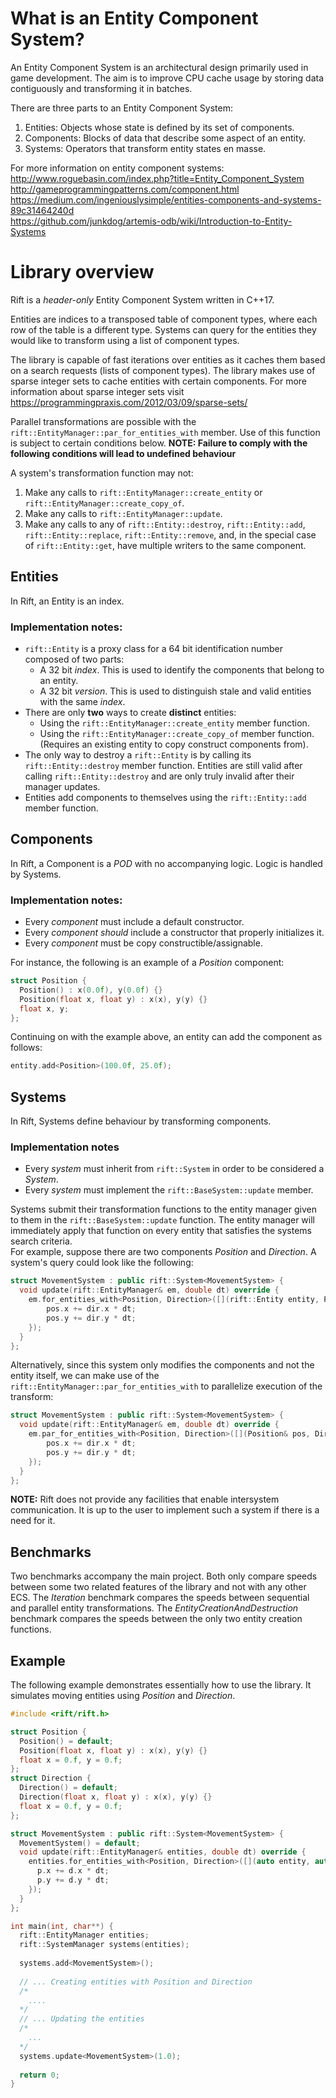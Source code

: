 # What is an Entity Component System?
An Entity Component System is an architectural design primarily used in game development. The aim is to improve CPU cache usage by storing data contiguously and transforming it in batches.

There are three parts to an Entity Component System:
1. Entities:   Objects whose state is defined by its set of components.
1. Components: Blocks of data that describe some aspect of an entity.
1. Systems:    Operators that transform entity states en masse.

For more information on entity component systems:   
http://www.roguebasin.com/index.php?title=Entity_Component_System  
http://gameprogrammingpatterns.com/component.html   
https://medium.com/ingeniouslysimple/entities-components-and-systems-89c31464240d  
https://github.com/junkdog/artemis-odb/wiki/Introduction-to-Entity-Systems   

# Library overview
Rift is a *header-only* Entity Component System written in C++17. 

Entities are indices to a transposed table of component types, where each row of the table is a different type. Systems can query for the entities they would like to transform using a list of component types. 

The library is capable of fast iterations over entities as it caches them based on a search requests (lists of component types). The library makes use of sparse integer sets to cache entities with certain components. For more information about sparse integer sets visit https://programmingpraxis.com/2012/03/09/sparse-sets/

Parallel transformations are possible with the `rift::EntityManager::par_for_entities_with` member. Use of this function is subject to certain conditions below. **NOTE: Failure to comply with the following conditions will lead to undefined behaviour**   

A system's transformation function may not:
1. Make any calls to `rift::EntityManager::create_entity` or `rift::EntityManager::create_copy_of`.
1. Make any calls to `rift::EntityManager::update`.
1. Make any calls to any of `rift::Entity::destroy`, `rift::Entity::add`, `rift::Entity::replace`, `rift::Entity::remove`, and, in the special case of `rift::Entity::get`, have multiple writers to the same component.   

## Entities
In Rift, an Entity is an index. 
### Implementation notes:
- `rift::Entity` is a proxy class for a 64 bit identification number composed of two parts:
  - A 32 bit *index*. This is used to identify the components that belong to an entity.
  - A 32 bit *version*. This is used to distinguish stale and valid entities with the same *index*.
- There are only **two** ways to create **distinct** entities:
  - Using the `rift::EntityManager::create_entity` member function.
  - Using the `rift::EntityManager::create_copy_of` member function. (Requires an existing entity to copy construct components from).   
- The only way to destroy a `rift::Entity` is by calling its `rift::Entity::destroy` member function. Entities are still valid after calling `rift::Entity::destroy` and are only truly invalid after their manager updates.
- Entities add components to themselves using the `rift::Entity::add` member function.

## Components 
In Rift, a Component is a *POD* with no accompanying logic. Logic is handled by Systems.
### Implementation notes:
- Every *component* must include a default constructor.
- Every *component* *should* include a constructor that properly initializes it. 
- Every *component* must be copy constructible/assignable.   

For instance, the following is an example of a *Position* component:
```cpp
struct Position {
  Position() : x(0.0f), y(0.0f) {}
  Position(float x, float y) : x(x), y(y) {}
  float x, y;
};
```
Continuing on with the example above, an entity can add the component as follows:
```cpp
entity.add<Position>(100.0f, 25.0f);
```

## Systems
In Rift, Systems define behaviour by transforming components.
### Implementation notes
- Every *system* must inherit from `rift::System` in order to be considered a *System*. 
- Every *system* must implement the `rift::BaseSystem::update` member.

Systems submit their transformation functions to the entity manager given to them in the `rift::BaseSystem::update` function. The entity manager will immediately apply that function on every entity that satisfies the systems search criteria.   
For example, suppose there are two components *Position* and *Direction*. A system's query could look like the following:
```cpp
struct MovementSystem : public rift::System<MovementSystem> {
  void update(rift::EntityManager& em, double dt) override {
    em.for_entities_with<Position, Direction>([](rift::Entity entity, Position& pos, Direction& dir){
        pos.x += dir.x * dt;
        pos.y += dir.y * dt;
    });
  }
};
```

Alternatively, since this system only modifies the components and not the entity itself, we can make use of the `rift::EntityManager::par_for_entities_with` to parallelize execution of the transform:
```cpp
struct MovementSystem : public rift::System<MovementSystem> {
  void update(rift::EntityManager& em, double dt) override {
    em.par_for_entities_with<Position, Direction>([](Position& pos, Direction& dir){
        pos.x += dir.x * dt;
        pos.y += dir.y * dt;
    });
  }
};
```

**NOTE:** Rift does not provide any facilities that enable intersystem communication. It is up to the user to implement such a system if there is a need for it.

## Benchmarks
Two benchmarks accompany the main project. Both only compare speeds between some two related features of the library and not with any other ECS. The *Iteration* benchmark compares the speeds between sequential and parallel entity transformations. The *EntityCreationAndDestruction* benchmark compares the speeds between the only two entity creation functions. 

## Example   
The following example demonstrates essentially how to use the library. It simulates moving entities using *Position* and *Direction*.   
```cpp
#include <rift/rift.h>

struct Position {
  Position() = default;
  Position(float x, float y) : x(x), y(y) {}
  float x = 0.f, y = 0.f;
};
struct Direction {
  Direction() = default;
  Direction(float x, float y) : x(x), y(y) {}
  float x = 0.f, y = 0.f;
};

struct MovementSystem : public rift::System<MovementSystem> {
  MovementSystem() = default;
  void update(rift::EntityManager& entities, double dt) override {
    entities.for_entities_with<Position, Direction>([](auto entity, auto& p, auto& d) {
      p.x += d.x * dt;
      p.y += d.y * dt;
    });
  }
};

int main(int, char**) {
  rift::EntityManager entities;
  rift::SystemManager systems(entities);
  
  systems.add<MovementSystem>();
  
  // ... Creating entities with Position and Direction
  /*
    ....
  */
  // ... Updating the entities
  /*
    ...
  */
  systems.update<MovementSystem>(1.0);
  
  return 0;
}

```
